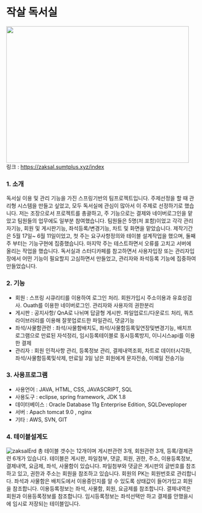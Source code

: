 # 작살 독서실
<img src="https://user-images.githubusercontent.com/78586159/122695527-90f94e00-d27b-11eb-9c0e-1fbfe64aec64.png" width="484px" height="362px"></img><br>
링크 : https://zaksal.sumtplus.xyz/index
### 1. 소개   
독서실 이용 및 관리 기능을 가진 스프링기반의 팀프로젝트입니다. 주제선정을 할 때 관리형 시스템을 만들고 싶었고, 모두 독서실에 관심이 많아서 이 주제로 선정하기로 했습니다.
저는 조장으로서 프로젝트를 총괄하고, 주 기능으로는 결제와 네이버로그인을 맡았고 팀원들의 업무에도 일부분 참여했습니다. 팀원들은 5명(저 포함)이었고 각각 관리자기능,
회원 및 게시판기능, 좌석등록/변경기능, 차트 및 화면을 맡았습니다. 제작기간은 5월 17일~ 6월 11일이었고, 첫 주는 요구사항정의와 테이블 설계작업을 했으며, 둘째주 부터는
기능구현에 집중했습니다. 마지막 주는 테스트하면서 오류를 고치고 서버에 올리는 작업을 했습니다. 독서실과 스터디카페를 참고하면서 사용자입장 또는 관리자입장에서 어떤 기능이
필요할지 고심하면서 만들었고, 관리자와 좌석등록 기능에 집중하여 만들었습니다.
### 2. 기능
* 회원 : 스프링 시큐리티를 이용하여 로그인 처리. 회원가입시 주소이용과 유효성검사. Ouath를 이용한 네이버로그인. 관리자와 사용자의 권한분리
* 게시판 : 공지사항/ QnA로 나뉘며 답글형 게시판. 파일업로드/다운로드 처리, 쿼츠라이브러리를 이용해 잘못업로드한 파일관리, 댓글기능
* 좌석/사물함관련 : 좌석/사물함배치도, 좌석/사물함등록및연장및변경기능, 배치프로그램으로 만료된 자석정리, 임시등록테이블로 동시등록방지, 이니시스api를 이용한 결제
* 관리자 : 회원 인적사항 관리, 등록정보 관리, 결제내역조회, 차트로 데이터시각화, 좌석/사물함등록및삭제, 만료일 3일 남은 회원에게 문자전송, 이메일 전송기능
### 3. 사용프로그램
* 사용언어 : JAVA, HTML, CSS, JAVASCRIPT, SQL
* 사용도구 : eclipse, spring framework, JDK 1.8
* 데이터베이스 : Oracle Database 11g Enterprise Edition, SQLDeveploper
* 서버 : Apach tomcat 9.0 , nginx
* 기타 : AWS, SVN, GIT
### 4. 테이블설계도
![zaksalErd](https://user-images.githubusercontent.com/78586159/122681369-e52a1100-d22e-11eb-81d6-c7ae8da05a6f.png)
총 테이블 갯수는 12개이며 게시판관련 3개, 회원관련 3개, 등록/결제관련 6개가 있습니다. 테이블은 게시판, 파일첨부, 댓글, 회원, 권한, 주소, 이용등록정보, 결제내역, 요금제,
좌석, 사물함이 있습니다. 파일첨부와 댓글은 게시판의 글번호를 참조하고 있고, 권한과 주소는 회원을 참조하고 있습니다. 회원의 PK는 회원번호로 관리합니다. 좌석과 사물함은 배치도에서 이용중인지를 알 수 있도록 상태값이 들어가있고 회원을 참조합니다. 이용등록정보는 좌석, 사물함, 회원, 요금제를 참조합니다. 결제내역은 회원과 이용등록정보를 참조합니다.
임시등록정보는 좌석선택만 하고 결제를 안했을시에 임시로 저장되는 테이블입니다.
